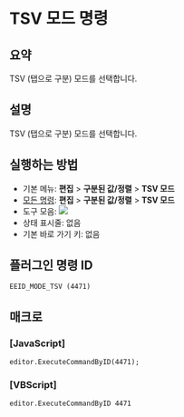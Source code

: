 # TSV 모드 명령

## 요약

TSV (탭으로 구분) 모드를 선택합니다.

## 설명

TSV (탭으로 구분) 모드를 선택합니다.

## 실행하는 방법

- 기본 메뉴: **편집** \> **구분된 값/정렬** \> **TSV 모드**
- [모든 명령](../tools/all_commands): **편집** \> **구분된 값/정렬** \> **TSV 모드**
- 도구 모음: ![](../../images/tsv..png)
- 상태 표시줄: 없음
- 기본 바로 가기 키: 없음

## 플러그인 명령 ID

```
EEID_MODE_TSV (4471)
```

## 매크로

### \[JavaScript\]

```
editor.ExecuteCommandByID(4471);
```

### \[VBScript\]

```
editor.ExecuteCommandByID 4471
```
